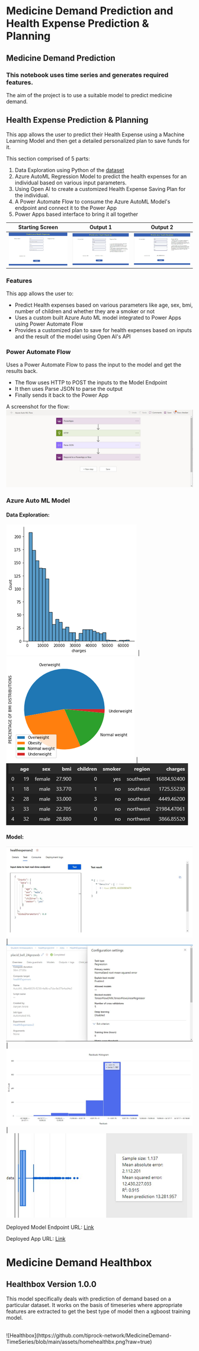 # Medicine Demand Prediction and Health Expense Prediction & Planning
## Medicine Demand Prediction
### This notebook uses time series and generates required features.
The aim of the project is to use a suitable model to predict medicine demand.

## Health Expense Prediction & Planning
This app allows the user to predict their Health Expense using a Machine Learning Model and then get a detailed personalized plan to save funds for it.

This section comprised of 5 parts:
1. Data Exploration using Python of the [dataset](https://www.kaggle.com/datasets/mirichoi0218/insurance)
2. Azure AutoML Regression Model to predict the health expenses for an individual based on various input parameters.
3. Using Open AI to create a customized Health Expense Saving Plan for the individual.
4. A Power Automate Flow to consume the Azure AutoML Model's endpoint and connect it to the Power App
5. Power Apps based interface to bring it all together

|Starting Screen|Output 1 |Output 2 |
:-------------------------:|:-------------------------:|:-------------------------:
![starting page](assets/startScreen.jpg) | ![output 1](assets/output1.jpg) | ![output 2](assets/output2.jpg)

### Features
This app allows the user to:
* Predict Health expenses based on various parameters like age, sex, bmi, number of children and whether they are a smoker or not
* Uses a custom built Azure Auto ML model integrated to Power Apps using Power Automate Flow
* Provides a customized plan to save for health expenses based on inputs and the result of the model using Open AI's API

### Power Automate Flow
Uses a Power Automate Flow to pass the input to the model and get the results back.

* The flow uses HTTP to POST the inputs to the Model Endpoint
* It then uses Parse JSON to parse the output
* Finally sends it back to the Power App

A screenshot for the flow:
![starting page](assets/PowerAutomateFlow.jpg)

### Azure Auto ML Model

#### Data Exploration:
![Charges](assets/charges.png) | ![Pie Chart](assets/piechart.png) | ![Dataset](assets/dataset.jpg)

#### Model:
![End Point](assets/endpoint.jpg) | ![Model Details](assets/modeldetails.jpg) | ![Residuals](assets/residuals.jpg) | ![Results](assets/results.jpg)

Deployed Model Endpoint URL: [Link](http://c692c678-bd90-41d8-ac5f-5d1d140d196e.centralindia.azurecontainer.io/score)

Deployed App URL: [Link](https://apps.powerapps.com/play/e/cf46801e-aa6d-4a32-a161-692e900c34cc/a/6f7695e5-11d7-4fa1-96e9-bd0aae6bd6f7?tenantId=84c31ca0-ac3b-4eae-ad11-519d80233e6f)

# Medicine Demand Healthbox
## Healthbox Version 1.0.0
This model specifically deals with prediction of demand based on a particular dataset. It works on the basis of timeseries where appropriate features are extracted to get the best type of model then a xgboost training model.

<br>
![Healthbox](https://github.com/tiprock-network/MedicineDemand-TimeSeries/blob/main/assets/homehealthbx.png?raw=true)
